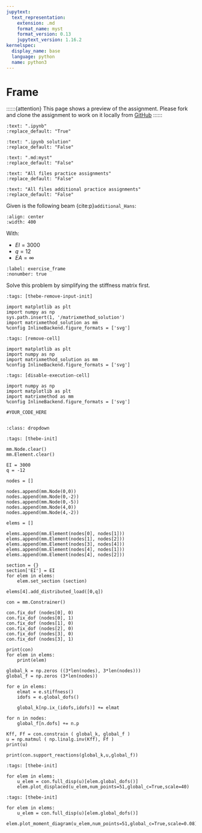 ```yaml
---
jupytext:
  text_representation:
    extension: .md
    format_name: myst
    format_version: 0.13
    jupytext_version: 1.16.2
kernelspec:
  display_name: base
  language: python
  name: python3
---
```


# Frame

::::::{attention}
This page shows a preview of the assignment. Please fork and clone the assignment to work on it locally from [GitHub](https://github.com/CIEM5000-2025/practice-assignments)
::::::

```{custom_download_link} ./frame_stripped.ipynb
:text: ".ipynb"
:replace_default: "True"
```

```{custom_download_link} ./frame_stripped_sol.ipynb
:text: ".ipynb solution"
:replace_default: "False"
```

```{custom_download_link} ./frame.md
:text: ".md:myst"
:replace_default: "False"
```

```{custom_download_link} https://github.com/CIEM5000-2025/practice-assignments
:text: "All files practice assignments"
:replace_default: "False"
```

```{custom_download_link} https://github.com/CIEM5000-2025/practice-assignments/tree/solution_additional_exercises
:text: "All files additional practice assignments"
:replace_default: "False"
```

Given is the following beam {cite:p}`additional_Hans`:

```{figure} https://raw.githubusercontent.com/ibcmrocha/public/main/framesimpler.png
:align: center
:width: 400
```

With:
- $EI = 3000$
- $q = 12$
- $EA = \infty$


```{exercise-start} Frame
:label: exercise_frame
:nonumber: true
```

Solve this problem by simplifying the stiffness matrix first.

```{code-cell} ipython3
:tags: [thebe-remove-input-init]

import matplotlib as plt
import numpy as np
sys.path.insert(1, '/matrixmethod_solution')
import matrixmethod_solution as mm
%config InlineBackend.figure_formats = ['svg']
```

```{code-cell} ipython3
:tags: [remove-cell]

import matplotlib as plt
import numpy as np
import matrixmethod_solution as mm
%config InlineBackend.figure_formats = ['svg']
```

```{code-cell} ipython3
:tags: [disable-execution-cell]

import numpy as np
import matplotlib as plt
import matrixmethod as mm
%config InlineBackend.figure_formats = ['svg']
```

```{code-cell} ipython3
#YOUR_CODE_HERE
```

```{exercise-end}
```

```{solution-start} exercise_frame
:class: dropdown
```

```{code-cell} ipython3
:tags: [thebe-init]

mm.Node.clear()
mm.Element.clear()

EI = 3000
q = -12

nodes = []

nodes.append(mm.Node(0,0))
nodes.append(mm.Node(0,-2))
nodes.append(mm.Node(0,-5))
nodes.append(mm.Node(4,0))
nodes.append(mm.Node(4,-2))

elems = []

elems.append(mm.Element(nodes[0], nodes[1]))
elems.append(mm.Element(nodes[1], nodes[2]))
elems.append(mm.Element(nodes[3], nodes[4]))
elems.append(mm.Element(nodes[4], nodes[1]))
elems.append(mm.Element(nodes[4], nodes[2]))

section = {}
section['EI'] = EI
for elem in elems:
    elem.set_section (section)

elems[4].add_distributed_load([0,q])

con = mm.Constrainer()

con.fix_dof (nodes[0], 0)
con.fix_dof (nodes[0], 1)
con.fix_dof (nodes[1], 0)
con.fix_dof (nodes[2], 0)
con.fix_dof (nodes[3], 0)
con.fix_dof (nodes[3], 1)

print(con)
for elem in elems:
    print(elem)

global_k = np.zeros ((3*len(nodes), 3*len(nodes)))
global_f = np.zeros (3*len(nodes))

for e in elems:
    elmat = e.stiffness()
    idofs = e.global_dofs()
    
    global_k[np.ix_(idofs,idofs)] += elmat

for n in nodes:
    global_f[n.dofs] += n.p

Kff, Ff = con.constrain ( global_k, global_f )
u = np.matmul ( np.linalg.inv(Kff), Ff )
print(u)

print(con.support_reactions(global_k,u,global_f))
```

```{code-cell} ipython3
:tags: [thebe-init]

for elem in elems:
    u_elem = con.full_disp(u)[elem.global_dofs()]
    elem.plot_displaced(u_elem,num_points=51,global_c=True,scale=40)
```

```{code-cell} ipython3
:tags: [thebe-init]

for elem in elems:
    u_elem = con.full_disp(u)[elem.global_dofs()]
    elem.plot_moment_diagram(u_elem,num_points=51,global_c=True,scale=0.08)
```

```{solution-end}
```
